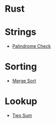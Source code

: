 
# Rust

# Strings
- [Palindrome Check](strings/palindrome/README.md)

# Sorting
- [Merge Sort](sorting/merge-sort/README.md)

# Lookup
- [Two Sum](lookup/two-sum/README.md)
